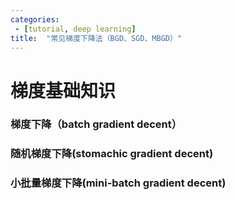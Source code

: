 ```yaml
---
categories:
 - [tutorial, deep learning]
title:  "常见梯度下降法（BGD、SGD、MBGD）"
---
```



# 梯度基础知识

### 梯度下降（batch gradient decent）


### 随机梯度下降(stomachic gradient decent)


### 小批量梯度下降(mini-batch gradient decent)